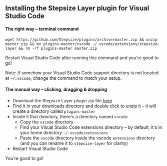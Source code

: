 ## Installing the Stepsize Layer plugin for Visual Studio Code

#### The right way – terminal command

`wget https://github.com/Stepsize/plugins/archive/master.zip && unzip master.zip && mv plugins-master/vscode ~/.vscode/extensions/stepsize-layer && rm -rf plugins-master master.zip`

Restart Visual Studio Code after running this command and you're good to go!

Note: if somehow your Visual Studio Code support directory is not located at `~/.vscode`, change the command to match your setup.

#### The manual way – clicking, dragging & dropping

- Download the Stepsize Layer plugin zip file [here](https://github.com/Stepsize/plugins/archive/master.zip)
- Find it in your downloads directory and double click to unzip it – it will create a directory called `plugins-master`
- Inside it that directory, there's a directory named `vscode`
  - Copy the `vscode` directory
  - Find your Visual Studio Code extensions directory – by default, it's in your home directory `~/.vscode/extensions`
  - Paste the `vscode` directory inside the vscode `extensions` directory (and you can rename it to `stepsize-layer` for clarity)
- Restart Visual Studio Code

You're good to go!
